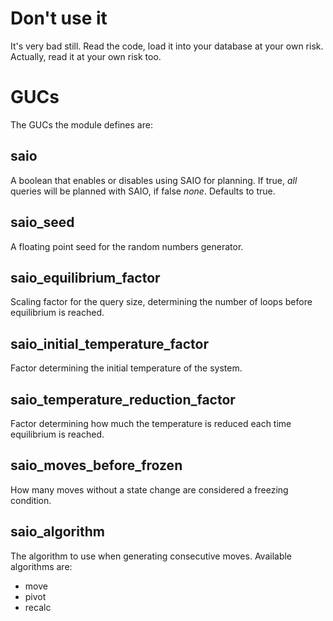 Don't use it
============

It's very bad still. Read the code, load it into your database at your
own risk. Actually, read it at your own risk too.

GUCs
====

The GUCs the module defines are:

saio
----

A boolean that enables or disables using SAIO for planning. If true, *all* queries will be planned with SAIO, if false *none*. Defaults to true.

saio\_seed
---------

A floating point seed for the random numbers generator.

saio\_equilibrium\_factor
-----------------------

Scaling factor for the query size, determining the number of loops before
equilibrium is reached.

saio\_initial\_temperature\_factor
-------------------------------

Factor determining the initial temperature of the system.

saio\_temperature\_reduction\_factor
----------------------------------

Factor determining how much the temperature is reduced each time equilibrium is
reached.

saio\_moves\_before\_frozen
------------------------

How many moves without a state change are considered a freezing condition.

saio\_algorithm
---------------

The algorithm to use when generating consecutive moves. Available algorithms
are:
 * move
 * pivot
 * recalc
